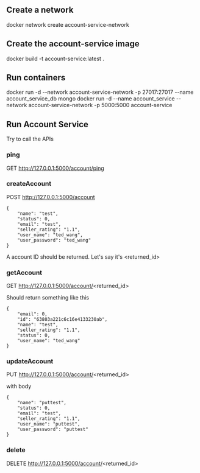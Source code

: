 ## Create a network

docker network create account-service-network

## Create the account-service image

docker build -t account-service:latest .

## Run containers

docker run -d --network account-service-network -p 27017:27017 --name account_service_db mongo
docker run -d --name account_service --network account-service-network -p 5000:5000 account-service

## Run Account Service

Try to call the APIs

### ping

GET http://127.0.0.1:5000/account/ping

### createAccount

POST http://127.0.0.1:5000/account

```
{
    "name": "test",
    "status": 0,
    "email": "test",
    "seller_rating": "1.1",
    "user_name": "ted_wang",
    "user_password": "ted_wang"
}
```

A account ID should be returned. Let's say it's <returned_id>

### getAccount

GET http://127.0.0.1:5000/account/<returned_id>

Should return something like this

```
{
    "email": 0,
    "id": "63803a221c6c16e4133230ab",
    "name": "test",
    "seller_rating": "1.1",
    "status": 0,
    "user_name": "ted_wang"
}
```

### updateAccount

PUT http://127.0.0.1:5000/account/<returned_id>

with body

```
{
    "name": "puttest",
    "status": 0,
    "email": "test",
    "seller_rating": "1.1",
    "user_name": "puttest",
    "user_password": "puttest"
}
```

### delete

DELETE http://127.0.0.1:5000/account/<returned_id>

